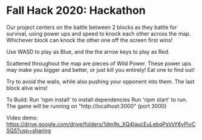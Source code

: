 <h1> Fall Hack 2020: Hackathon </h1>

Our project centers on the battle between 2 blocks as they battle for survival, using power ups and speed to knock each other across the map. Whichever block can knock the other one off the screen first wins!

Use WASD to play as Blue, and the the arrow keys to play as Red.

Scattered throughout the map are pieces of Wild Power. These power ups may make you bigger and better, or just kill you entirely! Eat one to find out!

Try to avoid the walls, while also pushing your opponent into them. The last block alive wins!

To Build:
Run 'npm install' to install dependencies
Run 'npm start' to run. The game will be running on "http://localhost:3000" (port 3000)
  
Video demo:
https://drive.google.com/drive/folders/1dm9s_XQ4IaucEuLebqPsVsY6yPivCSQ5?usp=sharing

